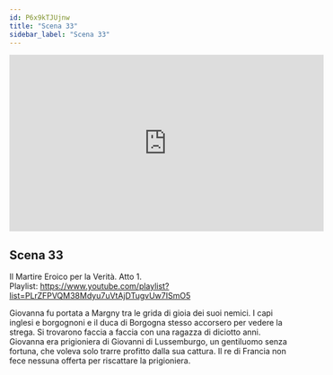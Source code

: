 ```yaml
---
id: P6x9kTJUjnw
title: "Scena 33"
sidebar_label: "Scena 33"
---
```


<div class="video-float-container">
  <iframe
    width="560"
    height="315"
    src="https://www.youtube.com/embed/P6x9kTJUjnw"
    title="YouTube video player"
    frameborder="0"
    allow="accelerometer; autoplay; clipboard-write; encrypted-media; gyroscope; picture-in-picture; web-share"
    referrerpolicy="strict-origin-when-cross-origin"
    allowfullscreen
  ></iframe>
</div>

## Scena 33

Il Martire Eroico per la Verità. Atto 1.   
Playlist: https://www.youtube.com/playlist?list=PLrZFPVQM38Mdyu7uVtAjDTugvUw7ISmO5 

Giovanna fu portata a Margny tra le grida di gioia dei suoi nemici. I capi inglesi e borgognoni e il duca di Borgogna stesso accorsero per vedere la strega. Si trovarono faccia a faccia con una ragazza di diciotto anni. Giovanna era prigioniera di Giovanni di Lussemburgo, un gentiluomo senza fortuna, che voleva solo trarre profitto dalla sua cattura. Il re di Francia non fece nessuna offerta per riscattare la prigioniera.
